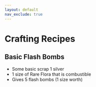 ```yaml
---
layout: default
nav_exclude: true
---
```

# Crafting Recipes

## Basic Flash Bombs
* Some basic scrap 1 silver
* 1 size of Rare Flora that is combustible
* Gives 5 flash bombs (1 size worth)